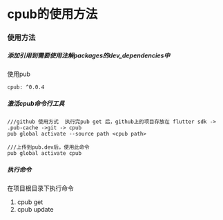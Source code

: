 # cpub的使用方法

### 使用方法
##### 添加引用到需要使用注解packages的dev_dependencies中
使用pub

```
cpub: ^0.0.4
```
##### 激活cpub命令行工具
```
///github 使用方式  执行完pub get 后，github上的项目存放在 flutter sdk -> .pub-cache ->git -> cpub
pub global activate --source path <cpub path>

///上传到pub.dev后，使用此命令
pub global activate cpub

```
##### 执行命令
在项目根目录下执行命令
1. cpub get
2. cpub update
